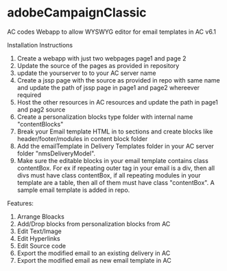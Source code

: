 # adobeCampaignClassic
AC codes
Webapp to allow WYSWYG editor for email templates in AC v6.1


Installation Instructions

1. Create a webapp with just two webpages page1 and page 2
2. Update the source of the pages as provided in repository
3. update the yourserver to to your AC server name
4. Create a jssp page with the source as provided in repo with same name and update the path of jssp page in page1 and page2 whereever required
5. Host the other resources in AC resources and update the path in page1 and pag2 source
6. Create a personalization blocks type folder with internal name "contentBlocks" 
7. Break your Email template HTML in to sections and create blocks like header/footer/modules in content block folder
8. Add the emailTemplate in Delivery Templates folder in your AC server folder "nmsDeliveryModel".
9. Make sure the editable blocks in your email template contains class contentBox. For ex if repeating outer tag in your email is a div, then all divs must have class contentBox, if all repeating modules in your template are a table, then all of them must have class "contentBox".  A sample email template is added in repo.

Features:
1. Arrange Bloacks
2. Add/Drop blocks from personalization blocks from AC
3. Edit Text/Image
4. Edit Hyperlinks
5. Edit Source code
6. Export the modified email to an existing delivery in AC
7. Export the modified email as new email template in AC

